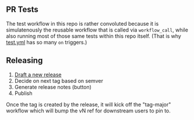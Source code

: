 ## PR Tests

The test workflow in this repo is rather convoluted because it is simulatenously the reusable workflow that is called via `workflow_call`,
while also running most of those same tests within this repo itself.
(That is why [test.yml](https://github.com/nodenv/.github/blob/main/.github/workflows/test.yml) has so many `on` triggers.)

## Releasing

1. [Draft a new release](https://github.com/nodenv/.github/releases/new)
2. Decide on next tag based on semver
3. Generate release notes (button)
4. Publish

Once the tag is created by the release, it will kick off the "tag-major" workflow which will bump the vN ref for downstream users to pin to.
